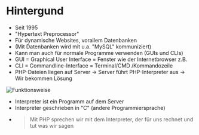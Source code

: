 # Hintergund

- Seit 1995
- "Hypertext Preprocessor"
- Für dynamische Websites, vorallem Datenbanken
- (Mit Datenbanken wird mit u.a. "MySQL" kommuniziert)
- Kann man auch für normale Programme verwenden (GUIs und CLIs)
- GUI = Graphical User Interface = Fenster wie der Internetbrowser z.B.
- CLI = Commandline-Interface = Terminal/CMD /Kommandozeile
- PHP-Dateien liegen auf Server -> Server führt PHP-Interpreter aus -> Wir bekommen Lösung

![Funktionsweise]("Funktionsweise.png")

- Interpreter ist ein Programm auf dem Server
- Interpreter geschrieben in "C" (andere Programmiersprache)
- > Mit PHP sprechen wir mit dem Interpreter, der für uns rechnet und tut was wir sagen
